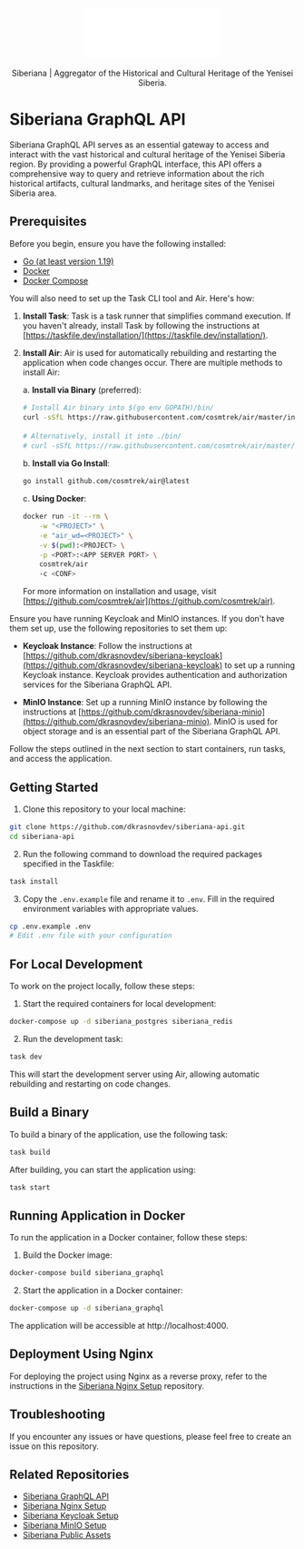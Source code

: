 <p align="center">
  <picture>
  <source media="(prefers-color-scheme: dark)" srcset="https://raw.githubusercontent.com/dkrasnovdev/siberiana-public-assets/main/assets/siberiana-logo-dark-background.svg">
  <img src="https://raw.githubusercontent.com/dkrasnovdev/siberiana-public-assets/main/assets/siberiana-logo-dark-background.svg" width="240" height="90" alt="Logo for Siberiana">
</picture>
</p>

<p align="center">
Siberiana | Aggregator of the Historical and Cultural Heritage of the Yenisei Siberia.
</p>

# Siberiana GraphQL API

Siberiana GraphQL API serves as an essential gateway to access and interact with the vast historical and cultural heritage of the Yenisei Siberia region. By providing a powerful GraphQL interface, this API offers a comprehensive way to query and retrieve information about the rich historical artifacts, cultural landmarks, and heritage sites of the Yenisei Siberia area.

## Prerequisites

Before you begin, ensure you have the following installed:

- [Go (at least version 1.19)](https://golang.org/)
- [Docker](https://www.docker.com/)
- [Docker Compose](https://docs.docker.com/compose/)

You will also need to set up the Task CLI tool and Air. Here's how:

1. **Install Task**: Task is a task runner that simplifies command execution. If you haven't already, install Task by following the instructions at [https://taskfile.dev/installation/](https://taskfile.dev/installation/).

2. **Install Air**: Air is used for automatically rebuilding and restarting the application when code changes occur. There are multiple methods to install Air:

   a. **Install via Binary** (preferred):

   ```bash
   # Install Air binary into $(go env GOPATH)/bin/
   curl -sSfL https://raw.githubusercontent.com/cosmtrek/air/master/install.sh | sh -s -- -b $(go env GOPATH)/bin

   # Alternatively, install it into ./bin/
   # curl -sSfL https://raw.githubusercontent.com/cosmtrek/air/master/install.sh | sh -s
   ```

   b. **Install via Go Install**:

   ```bash
   go install github.com/cosmtrek/air@latest
   ```

   c. **Using Docker**:

   ```bash
   docker run -it --rm \
       -w "<PROJECT>" \
       -e "air_wd=<PROJECT>" \
       -v $(pwd):<PROJECT> \
       -p <PORT>:<APP SERVER PORT> \
       cosmtrek/air
       -c <CONF>
   ```

   For more information on installation and usage, visit [https://github.com/cosmtrek/air](https://github.com/cosmtrek/air).

Ensure you have running Keycloak and MinIO instances. If you don't have them set up, use the following repositories to set them up:

- **Keycloak Instance**: Follow the instructions at [https://github.com/dkrasnovdev/siberiana-keycloak](https://github.com/dkrasnovdev/siberiana-keycloak) to set up a running Keycloak instance. Keycloak provides authentication and authorization services for the Siberiana GraphQL API.

- **MinIO Instance**: Set up a running MinIO instance by following the instructions at [https://github.com/dkrasnovdev/siberiana-minio](https://github.com/dkrasnovdev/siberiana-minio). MinIO is used for object storage and is an essential part of the Siberiana GraphQL API.

Follow the steps outlined in the next section to start containers, run tasks, and access the application.

## Getting Started

1. Clone this repository to your local machine:

```bash
git clone https://github.com/dkrasnovdev/siberiana-api.git
cd siberiana-api
```

2. Run the following command to download the required packages specified in the Taskfile:

```bash
task install
```

3. Copy the `.env.example` file and rename it to `.env`. Fill in the required environment variables with appropriate values.

```bash
cp .env.example .env
# Edit .env file with your configuration
```

## For Local Development

To work on the project locally, follow these steps:

1. Start the required containers for local development:

```bash
docker-compose up -d siberiana_postgres siberiana_redis
```

2. Run the development task:

```bash
task dev
```

This will start the development server using Air, allowing automatic rebuilding and restarting on code changes.

## Build a Binary

To build a binary of the application, use the following task:

```bash
task build
```

After building, you can start the application using:

```bash
task start
```

## Running Application in Docker

To run the application in a Docker container, follow these steps:

1. Build the Docker image:

```bash
docker-compose build siberiana_graphql
```

2. Start the application in a Docker container:

```bash
docker-compose up -d siberiana_graphql
```

The application will be accessible at http://localhost:4000.

## Deployment Using Nginx

For deploying the project using Nginx as a reverse proxy, refer to the instructions in the [Siberiana Nginx Setup](https://github.com/dkrasnovdev/siberiana-nginx) repository.

## Troubleshooting

If you encounter any issues or have questions, please feel free to create an issue on this repository.

## Related Repositories

- [Siberiana GraphQL API](https://github.com/dkrasnovdev/siberiana-api)
- [Siberiana Nginx Setup](https://github.com/dkrasnovdev/siberiana-nginx)
- [Siberiana Keycloak Setup](https://github.com/dkrasnovdev/siberiana-keycloak)
- [Siberiana MinIO Setup](https://github.com/dkrasnovdev/siberiana-minio)
- [Siberiana Public Assets](https://github.com/dkrasnovdev/siberiana-public-assets)
